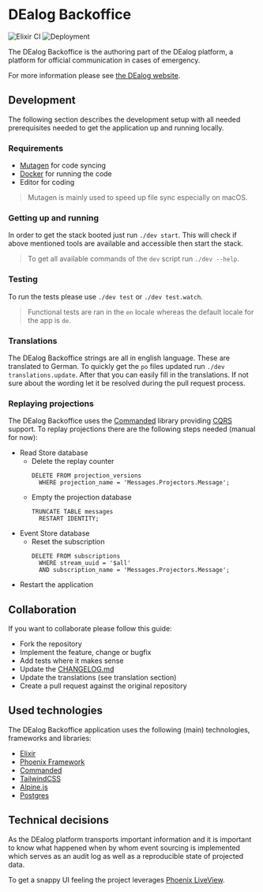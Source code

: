 # DEalog Backoffice

![Elixir CI](https://github.com/DEalog/backoffice/workflows/Elixir/badge.svg)
![Deployment](https://github.com/DEalog/backoffice/workflows/Deployment/badge.svg)

The DEalog Backoffice is the authoring part of the DEalog platform, a platform
for official communication in cases of emergency.

For more information please see [the DEalog website](https://dealog.info).

## Development

The following section describes the development setup with all needed
prerequisites needed to get the application up and running locally.

### Requirements

- [Mutagen](https://mutagen.io) for code syncing
- [Docker](https://docker.io) for running the code
- Editor for coding

> Mutagen is mainly used to speed up file sync especially on macOS.

### Getting up and running

In order to get the stack booted just run `./dev start`. This will check if above
mentioned tools are available and accessible then start the stack.

> To get all available commands of the `dev` script run `./dev --help`.

### Testing

To run the tests please use `./dev test` or `./dev test.watch`.

> Functional tests are ran in the `en` locale whereas the default locale for the
> app is `de`.

### Translations

The DEalog Backoffice strings are all in english language. These are translated
to German. To quickly get the `po` files updated run `./dev translations.update`.
After that you can easily fill in the translations. If not sure about the
wording let it be resolved during the pull request process.

### Replaying projections

The DEalog Backoffice uses the [Commanded](https://commanded.io) library
providing [CQRS](https://www.martinfowler.com/bliki/CQRS.html) support. To
replay projections there are the following steps needed (manual for now):

- Read Store database
  - Delete the replay counter
    ```
    DELETE FROM projection_versions
      WHERE projection_name = 'Messages.Projectors.Message';
    ```
  - Empty the projection database
    ```
    TRUNCATE TABLE messages
      RESTART IDENTITY;
    ```
- Event Store database
  - Reset the subscription
    ```
    DELETE FROM subscriptions
      WHERE stream_uuid = '$all'
      AND subscription_name = 'Messages.Projectors.Message';
    ```
- Restart the application

## Collaboration

If you want to collaborate please follow this guide:

- Fork the repository
- Implement the feature, change or bugfix
- Add tests where it makes sense
- Update the [CHANGELOG.md](CHANGELOG.md)
- Update the translations (see translation section)
- Create a pull request against the original repository

## Used technologies

The DEalog Backoffice application uses the following (main) technologies, frameworks and libraries:

- [Elixir](https://elixir-lang.org)
- [Phoenix Framework](https://phoenixframework.org)
- [Commanded](https://commanded.io)
- [TailwindCSS](https://tailwindcss.com)
- [Alpine.js](https://github.com/alpinejs/alpine)
- [Postgres](https://www.postgresql.org)

## Technical decisions

As the DEalog platform transports important information and it is important to
know what happened when by whom event sourcing is implemented which serves as
an audit log as well as a reproducible state of projected data.

To get a snappy UI feeling the project leverages
[Phoenix LiveView](https://hexdocs.pm/phoenix_live_view/Phoenix.LiveView.html).
